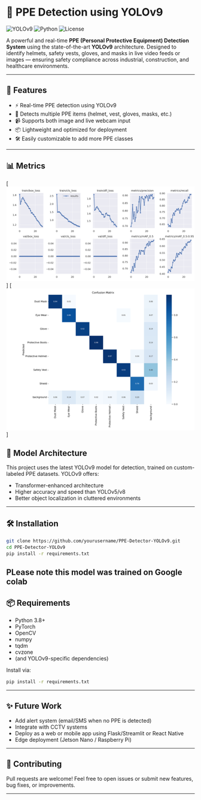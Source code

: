 # 🦺 PPE Detection using YOLOv9

![YOLOv9](https://img.shields.io/badge/YOLOv9-Real--Time--Detection-blue?style=for-the-badge)
![Python](https://img.shields.io/badge/Python-3.8%2B-yellow?style=for-the-badge)
![License](https://img.shields.io/github/license/yourusername/PPE-Detector-YOLOv9?style=for-the-badge)

A powerful and real-time **PPE (Personal Protective Equipment) Detection System** using the state-of-the-art **YOLOv9** architecture. Designed to identify helmets, safety vests, gloves, and masks in live video feeds or images — ensuring safety compliance across industrial, construction, and healthcare environments.

---

## 🚀 Features

- ⚡ Real-time PPE detection using YOLOv9
- 🧠 Detects multiple PPE items (helmet, vest, gloves, masks, etc.)
- 📹 Supports both image and live webcam input
- 📦 Lightweight and optimized for deployment
- 🛠️ Easily customizable to add more PPE classes

---

## 📊 Metrics
[![Metric1](assets/img1.png)]
[![Metric2](assets/img2.png)]


## 🧠 Model Architecture

This project uses the latest YOLOv9 model for detection, trained on custom-labeled PPE datasets. YOLOv9 offers:

- Transformer-enhanced architecture
- Higher accuracy and speed than YOLOv5/v8
- Better object localization in cluttered environments

---

## 🛠️ Installation

```bash
git clone https://github.com/yourusername/PPE-Detector-YOLOv9.git
cd PPE-Detector-YOLOv9
pip install -r requirements.txt
```

PLease note this model was trained on Google colab 
---



## 📦 Requirements

- Python 3.8+
- PyTorch
- OpenCV
- numpy
- tqdm
- cvzone
- (and YOLOv9-specific dependencies)

Install via:

```bash
pip install -r requirements.txt
```

---

## ✨ Future Work

- Add alert system (email/SMS when no PPE is detected)
- Integrate with CCTV systems
- Deploy as a web or mobile app using Flask/Streamlit or React Native
- Edge deployment (Jetson Nano / Raspberry Pi)

---

## 🤝 Contributing

Pull requests are welcome! Feel free to open issues or submit new features, bug fixes, or improvements.

---

